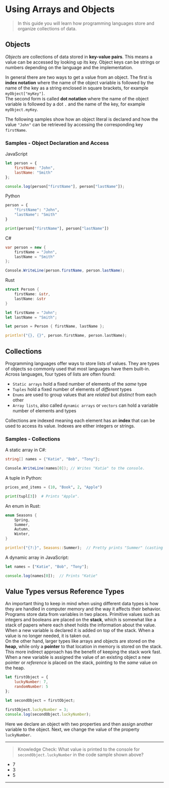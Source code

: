 # Using Arrays and Objects

> In this guide you will learn how programming languages store and organize collections of data.

## Objects
_Objects_ are collections of data stored in **key-value pairs**. This means a value can be accessed by looking up its key. Object keys can be strings or numbers depending on the language and the implementation.

In general there are two ways to get a value from an object. The first is **index notation** where the name of the object variable is followed by the name of the key as a string enclosed in square brackets, for example `myObject["myKey"]`.  
The second form is called **dot notation** where the name of the object variable is followed by a dot `.` and the name of the key, for example `myObject.myKey`.

The following samples show how an object literal is declared and how the value `"John"` can be retrieved by accessing the corresponding key `firstName`.

### Samples -  Object Declaration and Access

JavaScript
```javascript
let person = { 
    firstName: "John",
    lastName: "Smith" 
};

console.log(person["firstName"], person["lastName"]);
```

Python
```python
person = { 
    "firstName": "John",
    "lastName": "Smith" 
}

print(person["firstName"], person["lastName"])
```

C#
```csharp
var person = new { 
    firstName = "John",
    lastName = "Smith"
};

Console.WriteLine(person.firstName, person.lastName);
```

Rust
```rust
struct Person {
    firstName: &str,
    lastName: &str
}

let firstName = "John";
let lastName = "Smith";

let person = Person { firstName, lastName };

println!("{}, {}", person.firstName, person.lastName);
```

## Collections
Programming languages offer ways to store lists of values. They are types of objects so commonly used that most languages have them built-in. Across languages, four types of lists are often found:
* `Static arrays` hold a fixed number of elements of the _same_ type
* `Tuples` hold a fixed number of elements of _different_ types
* `Enums` are used to group values that are _related_ but _distinct_ from each other
* `Array lists`, also called `dynamic arrays` or `vectors` can hold a variable number of elements and types

Collections are indexed meaning each element has an **index** that can be used to access its value. Indexes are either integers or strings.

### Samples - Collections
A static array in C#:
```csharp
string[] names = {"Katie", "Bob", "Tony"};

Console.WriteLine(names[0]); // Writes "Katie" to the console.
```

A tuple in Python:
```python
prices_and_items = (10, "Book", 2, "Apple")

print(tupl[3])  # Prints "Apple".
```

An enum in Rust:
```rust
enum Seasons {
    Spring,
    Summer,
    Autumn,
    Winter,
}

println!("{?:}", Seasons::Summer);  // Pretty prints "Summer" (casting the enum variant to a string).
```

A dynamic array in JavaScript:
```javascript
let names = ["Katie", "Bob", "Tony"];

console.log(names[0]);  // Prints "Katie"
```


## Value Types versus Reference Types

An important thing to keep in mind when using different data types is how they are handled in computer memory and the way it affects their behavior. Programs store data from variables in two places. Primitive values such as integers and booleans are placed on the **stack**, which is somewhat like a stack of papers where each sheet holds the information about the value. When a new variable is declared it is added on top of the stack. When a value is no longer needed, it is taken out.  
On the other hand, larger types like arrays and objects are stored on the **heap**, while only a **pointer** to that location in memory is stored on the stack. This more indirect approach has the benefit of keeping the stack work fast. When a new variable is assigned the value of an existing object a new pointer or _reference_ is placed on the stack, pointing to the _same_ value on the heap.

```javascript
let firstObject = {
    luckyNumber: 7,
    randomNumber: 5
};

let secondObject = firstObject;

firstObject.luckyNumber = 3;
console.log(secondObject.luckyNumber);
```
Here we declare an object with two properties and then assign another variable to the object. Next, we change the value of the property `luckyNumber`.

---

> Knowledge Check: What value is printed to the console for `secondObject.luckyNumber` in the code sample shown above?
* 7
* 3
* 5

---
